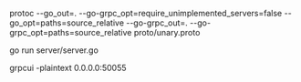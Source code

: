 protoc --go_out=. --go-grpc_opt=require_unimplemented_servers=false --go_opt=paths=source_relative --go-grpc_out=. --go-grpc_opt=paths=source_relative proto/unary.proto

go run server/server.go

grpcui -plaintext 0.0.0.0:50055